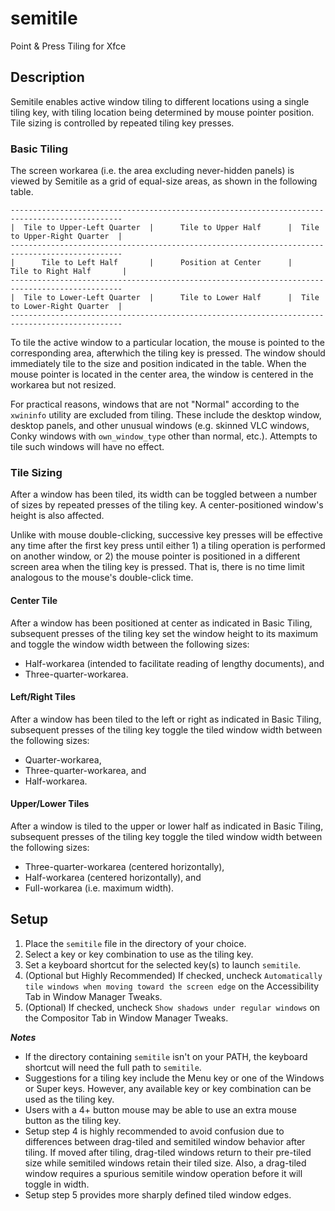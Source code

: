 # semitile
Point &amp; Press Tiling for Xfce

## Description

Semitile enables active window tiling to different locations using a single
tiling key, with tiling location being determined by mouse pointer position.
Tile sizing is controlled by repeated tiling key presses.

### Basic Tiling

The screen workarea (i.e. the area excluding never-hidden panels) is
viewed by Semitile as a grid of equal-size areas, as shown in the
following table.

    -----------------------------------------------------------------------------------------------
    |  Tile to Upper-Left Quarter  |      Tile to Upper Half      |  Tile to Upper-Right Quarter  |
    -----------------------------------------------------------------------------------------------
    |      Tile to Left Half       |      Position at Center      |      Tile to Right Half       |
    -----------------------------------------------------------------------------------------------
    |  Tile to Lower-Left Quarter  |      Tile to Lower Half      |  Tile to Lower-Right Quarter  |
    -----------------------------------------------------------------------------------------------

To tile the active window to a particular location,
the mouse is pointed to the corresponding area, afterwhich the tiling key
is pressed.
The window should immediately tile to the size and position
indicated in the table. When the mouse pointer is located in the center
area, the window is centered in the workarea but not resized.

For practical reasons, windows that are not "Normal" according to the
`xwininfo` utility
are excluded from tiling. These include the desktop window, desktop panels,
and other unusual windows (e.g. skinned
VLC windows, Conky windows with `own_window_type` other than normal, etc.).
Attempts to tile such windows will have no effect.

### Tile Sizing

After a window has been tiled, its width can be toggled between a number
of sizes by repeated presses of the tiling key. A center-positioned
window's height is also affected.

Unlike with mouse double-clicking, successive key presses will be
effective any time after the first key press until either 1) a tiling
operation is performed on another window, or 2) the mouse pointer is
positioned in a different screen area when the tiling key is pressed.
That is, there is no time limit analogous to the mouse's double-click time.

#### Center Tile

After a window has been positioned at center as indicated in Basic Tiling,
subsequent presses of the tiling key set the window height to its maximum
and toggle the window width between the following sizes:

* Half-workarea (intended to facilitate reading of lengthy documents), and
* Three-quarter-workarea.

#### Left/Right Tiles

After a window has been tiled to the left or right as indicated in
Basic Tiling, subsequent presses of the tiling key toggle the tiled
window width between the following sizes:

* Quarter-workarea,
* Three-quarter-workarea, and
* Half-workarea.

#### Upper/Lower Tiles

After a window is tiled to the upper or lower half as indicated in
Basic Tiling, subsequent presses of the tiling key toggle the tiled
window width between the following sizes:

* Three-quarter-workarea (centered horizontally),
* Half-workarea (centered horizontally), and
* Full-workarea (i.e. maximum width).

## Setup

1. Place the `semitile` file in the directory of your choice.
2. Select a key or key combination to use as the tiling key.
3. Set a keyboard shortcut for the selected key(s) to launch `semitile`.
4. (Optional but Highly Recommended) If checked, uncheck
`Automatically tile windows when moving toward the screen edge` on the
Accessibility Tab in Window Manager Tweaks.
5. (Optional) If checked, uncheck `Show shadows under regular windows`
on the Compositor Tab in Window Manager Tweaks.

_**Notes**_

* If the directory containing `semitile` isn't on your PATH, the
keyboard shortcut will need the full path to `semitile`.
* Suggestions for a tiling key include the Menu key or one of the
Windows or Super keys. However, any available key or key combination
can be used as the tiling key.
* Users with a 4+ button mouse may be able to use an extra mouse button
as the tiling key.
* Setup step 4 is highly recommended to avoid confusion due to differences
between drag-tiled and semitiled window behavior after tiling.
If moved after tiling, drag-tiled windows return to their pre-tiled size
while semitiled windows retain their tiled size. Also, a drag-tiled window
requires a spurious semitile window operation before it will toggle in width.
* Setup step 5 provides more sharply defined tiled window edges.
